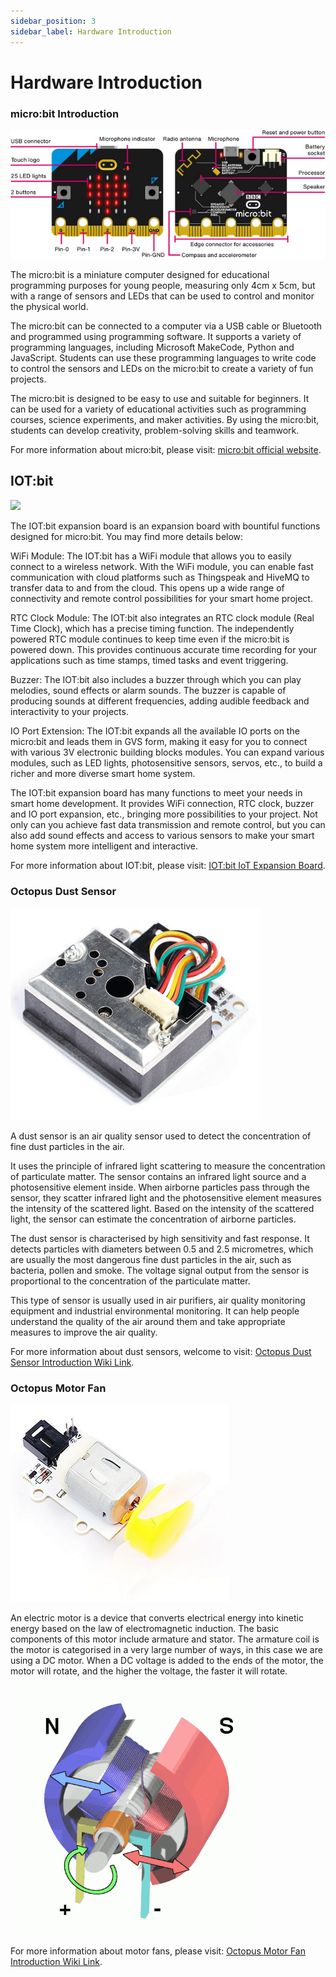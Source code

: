 ```yaml
---
sidebar_position: 3
sidebar_label: Hardware Introduction
---
```


# Hardware Introduction

### micro:bit Introduction

![](./images/microbit-smart-maker-kit-case02-01.png)

The micro:bit is a miniature computer designed for educational programming purposes for young people, measuring only 4cm x 5cm, but with a range of sensors and LEDs that can be used to control and monitor the physical world.

The micro:bit can be connected to a computer via a USB cable or Bluetooth and programmed using programming software. It supports a variety of programming languages, including Microsoft MakeCode, Python and JavaScript. Students can use these programming languages to write code to control the sensors and LEDs on the micro:bit to create a variety of fun projects.

The micro:bit is designed to be easy to use and suitable for beginners. It can be used for a variety of educational activities such as programming courses, science experiments, and maker activities. By using the micro:bit, students can develop creativity, problem-solving skills and teamwork.

For more information about micro:bit, please visit: [micro:bit official website](https://microbit.org/).

## IOT:bit

![](/Users/fucheng/Downloads/classroom-smart-pet-feeder-kit/images/hardware-introduction-01.png)

The IOT:bit expansion board is an expansion board with bountiful functions designed for micro:bit. You may find more details below:

WiFi Module:
The IOT:bit has a WiFi module that allows you to easily connect to a wireless network. With the WiFi module, you can enable fast communication with cloud platforms such as Thingspeak and HiveMQ to transfer data to and from the cloud. This opens up a wide range of connectivity and remote control possibilities for your smart home project.

RTC Clock Module:
The IOT:bit also integrates an RTC clock module (Real Time Clock), which has a precise timing function. The independently powered RTC module continues to keep time even if the micro:bit is powered down. This provides continuous accurate time recording for your applications such as time stamps, timed tasks and event triggering.

Buzzer:
The IOT:bit also includes a buzzer through which you can play melodies, sound effects or alarm sounds. The buzzer is capable of producing sounds at different frequencies, adding audible feedback and interactivity to your projects.

IO Port Extension:
The IOT:bit expands all the available IO ports on the micro:bit and leads them in GVS form, making it easy for you to connect with various 3V electronic building blocks modules. You can expand various modules, such as LED lights, photosensitive sensors, servos, etc., to build a richer and more diverse smart home system.

The IOT:bit expansion board has many functions to meet your needs in smart home development. It provides WiFi connection, RTC clock, buzzer and IO port expansion, etc., bringing more possibilities to your project. Not only can you achieve fast data transmission and remote control, but you can also add sound effects and access to various sensors to make your smart home system more intelligent and interactive.

For more information about IOT:bit, please visit: [IOT:bit IoT Expansion Board](http://wiki.elecfreaks.com/en/microbit/expansion-board/iot-bit/).

### Octopus Dust Sensor

![](./images/microbit-smart-maker-kit-case02-01-4.png)

A dust sensor is an air quality sensor used to detect the concentration of fine dust particles in the air.

It uses the principle of infrared light scattering to measure the concentration of particulate matter. The sensor contains an infrared light source and a photosensitive element inside. When airborne particles pass through the sensor, they scatter infrared light and the photosensitive element measures the intensity of the scattered light. Based on the intensity of the scattered light, the sensor can estimate the concentration of airborne particles.

The dust sensor is characterised by high sensitivity and fast response. It detects particles with diameters between 0.5 and 2.5 micrometres, which are usually the most dangerous fine dust particles in the air, such as bacteria, pollen and smoke. The voltage signal output from the sensor is proportional to the concentration of the particulate matter.

This type of sensor is usually used in air purifiers, air quality monitoring equipment and industrial environmental monitoring. It can help people understand the quality of the air around them and take appropriate measures to improve the air quality.

For more information about dust sensors, welcome to visit: [Octopus Dust Sensor Introduction Wiki Link](http://wiki.elecfreaks.com/en/microbit/sensor/octopus-sensors/sensor/octopus_ef11083/).

### Octopus Motor Fan

![](./images/microbit-smart-maker-kit-case02-01-3.png)

An electric motor is a device that converts electrical energy into kinetic energy based on the law of electromagnetic induction. The basic components of this motor include armature and stator. The armature coil is the motor is categorised in a very large number of ways, in this case we are using a DC motor. When a DC voltage is added to the ends of the motor, the motor will rotate, and the higher the voltage, the faster it will rotate.

![](./images/microbit-smart-maker-kit-case02-01-2.gif)

For more information about motor fans, please visit: [Octopus Motor Fan Introduction Wiki Link](http://wiki.elecfreaks.com/en/microbit/sensor/octopus-sensors/output/octopus_ef04059/).
